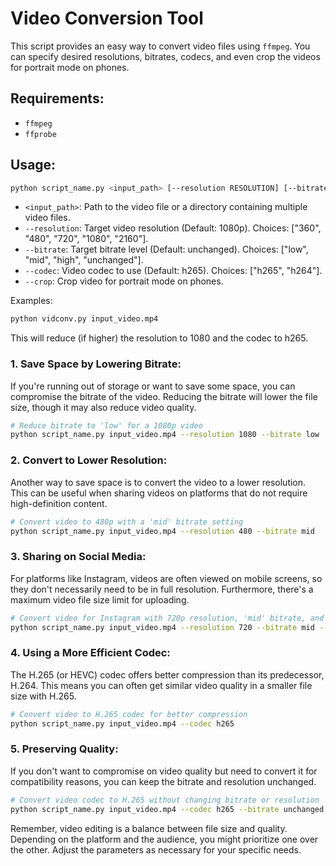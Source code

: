 
# Video Conversion Tool

This script provides an easy way to convert video files using `ffmpeg`. You can specify desired resolutions, bitrates, codecs, and even crop the videos for portrait mode on phones.

## Requirements:
- `ffmpeg`
- `ffprobe`

## Usage:

```bash
python script_name.py <input_path> [--resolution RESOLUTION] [--bitrate BITRATE] [--codec CODEC] [--crop]
```

- `<input_path>`: Path to the video file or a directory containing multiple video files.
- `--resolution`: Target video resolution (Default: 1080p). Choices: ["360", "480", "720", "1080", "2160"].
- `--bitrate`: Target bitrate level (Default: unchanged). Choices: ["low", "mid", "high", "unchanged"].
- `--codec`: Video codec to use (Default: h265). Choices: ["h265", "h264"].
- `--crop`: Crop video for portrait mode on phones.

Examples:

```bash
python vidconv.py input_video.mp4 
```
This will reduce (if higher) the resolution to 1080 and the codec to h265. 

### 1. Save Space by Lowering Bitrate:
If you're running out of storage or want to save some space, you can compromise the bitrate of the video. Reducing the bitrate will lower the file size, though it may also reduce video quality.

```bash
# Reduce bitrate to 'low' for a 1080p video
python script_name.py input_video.mp4 --resolution 1080 --bitrate low
```

### 2. Convert to Lower Resolution:
Another way to save space is to convert the video to a lower resolution. This can be useful when sharing videos on platforms that do not require high-definition content.
```bash
# Convert video to 480p with a 'mid' bitrate setting
python script_name.py input_video.mp4 --resolution 480 --bitrate mid
```

### 3. Sharing on Social Media:
For platforms like Instagram, videos are often viewed on mobile screens, so they don't necessarily need to be in full resolution. Furthermore, there's a maximum video file size limit for uploading.

```bash
# Convert video for Instagram with 720p resolution, 'mid' bitrate, and cropped for portrait mode
python script_name.py input_video.mp4 --resolution 720 --bitrate mid --crop
```

### 4. Using a More Efficient Codec:
The H.265 (or HEVC) codec offers better compression than its predecessor, H.264. This means you can often get similar video quality in a smaller file size with H.265.

```bash
# Convert video to H.265 codec for better compression
python script_name.py input_video.mp4 --codec h265
```

### 5. Preserving Quality:
If you don't want to compromise on video quality but need to convert it for compatibility reasons, you can keep the bitrate and resolution unchanged.

```bash
# Convert video codec to H.265 without changing bitrate or resolution
python script_name.py input_video.mp4 --codec h265 --bitrate unchanged
```
Remember, video editing is a balance between file size and quality. Depending on the platform and the audience, you might prioritize one over the other. Adjust the parameters as necessary for your specific needs.

